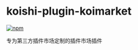 # koishi-plugin-koimarket

[![npm](https://img.shields.io/npm/v/koishi-plugin-koimarket?style=flat-square)](https://www.npmjs.com/package/koishi-plugin-koimarket)

专为第三方插件市场定制的插件市场插件

